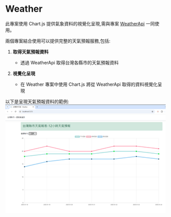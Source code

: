 # Weather

此專案使用 Chart.js 提供氣象資料的視覺化呈現,需與專案 [WeatherApi](https://github.com/qwertasdx/WeatherApi) 一同使用。

兩個專案結合使用可以提供完整的天氣預報服務,包括:

1. **取得天氣預報資料**
   - 透過 WeatherApi 取得台灣各縣市的天氣預報資料

2. **視覺化呈現**
   - 在 Weather 專案中使用 Chart.js 將從 WeatherApi 取得的資料視覺化呈現

以下是呈現天氣預報資料的範例:
![圖檔說明](./images/weather.png)
